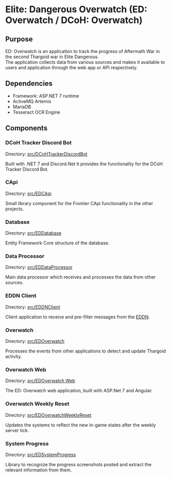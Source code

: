 # Elite: Dangerous Overwatch (ED: Overwatch / DCoH: Overwatch)

## Purpose
ED: Overwatch is an application to track the progress of Aftermath War in the second Thargoid war in Elite Dangerous.  
The application collects data from various sources and makes it available to users and application through the web app or API respectively.

## Dependencies
- Framework: ASP.NET 7 runtime
- ActiveMQ Artemis
- MariaDB
- Tesseract OCR Engine

## Components

### DCoH Tracker Discord Bot
Directory: [src/DCoHTrackerDiscordBot](src/DCoHTrackerDiscordBot)

Built with .NET 7 and Discord.Net it provides the functionality for the DCoH Tracker Discord Bot.

### CApi
Directory: [src/EDCApi](src/EDCApi)

Small library component for the Frontier CApi functionality in the other projects.

### Database
Directory: [src/EDDatabase](src/EDDatabase)

Entity Framework Core structure of the database.

### Data Processor
Directory: [src/EDDataProcessor](src/EDDataProcessor)

Main data processor which receives and processes the data from other sources.

### EDDN Client
Directory: [src/EDDNClient](src/EDDNClient)

Client application to receive and pre-filter messages from the [EDDN](https://github.com/EDCD/EDDN).

### Overwatch
Directory: [src/EDOverwatch](src/EDOverwatch)

Processes the events from other applications to detect and update Thargoid activity.

### Overwatch Web
Directory: [src/EDOverwatch Web](src/EDOverwatch+Web)

The ED: Overwatch web application, built with ASP.Net 7 and Angular.

### Overwatch Weekly Reset
Directory: [src/EDOverwatchWeeklyReset](src/EDOverwatchWeeklyReset)

Updates the systems to reflect the new in-game states after the weekly server tick.

### System Progress
Directory: [src/EDSystemProgress](src/EDSystemProgress)

Library to recognize the progress screenshots posted and extract the relevant information from them.

